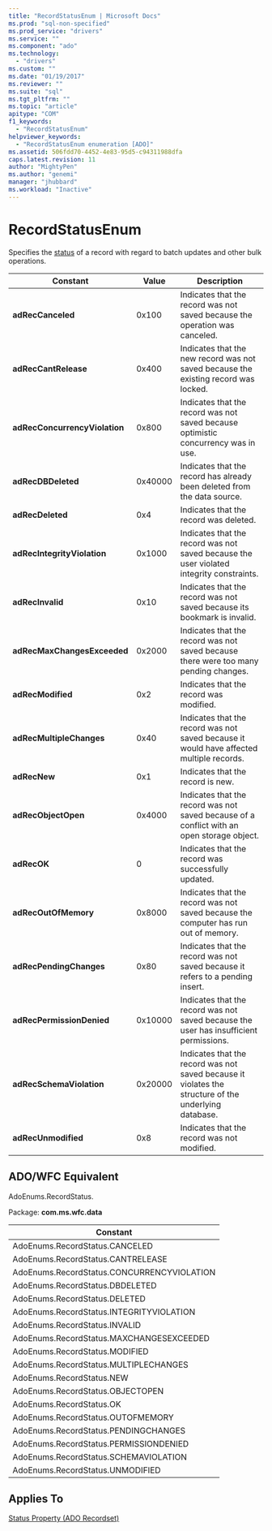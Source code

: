 ```yaml
---
title: "RecordStatusEnum | Microsoft Docs"
ms.prod: "sql-non-specified"
ms.prod_service: "drivers"
ms.service: ""
ms.component: "ado"
ms.technology:
  - "drivers"
ms.custom: ""
ms.date: "01/19/2017"
ms.reviewer: ""
ms.suite: "sql"
ms.tgt_pltfrm: ""
ms.topic: "article"
apitype: "COM"
f1_keywords: 
  - "RecordStatusEnum"
helpviewer_keywords: 
  - "RecordStatusEnum enumeration [ADO]"
ms.assetid: 506fdd70-4452-4e83-95d5-c94311988dfa
caps.latest.revision: 11
author: "MightyPen"
ms.author: "genemi"
manager: "jhubbard"
ms.workload: "Inactive"
---
```

# RecordStatusEnum
Specifies the [status](../../../ado/reference/ado-api/status-property-ado-recordset.md) of a record with regard to batch updates and other bulk operations.  
  
|Constant|Value|Description|  
|--------------|-----------|-----------------|  
|**adRecCanceled**|0x100|Indicates that the record was not saved because the operation was canceled.|  
|**adRecCantRelease**|0x400|Indicates that the new record was not saved because the existing record was locked.|  
|**adRecConcurrencyViolation**|0x800|Indicates that the record was not saved because optimistic concurrency was in use.|  
|**adRecDBDeleted**|0x40000|Indicates that the record has already been deleted from the data source.|  
|**adRecDeleted**|0x4|Indicates that the record was deleted.|  
|**adRecIntegrityViolation**|0x1000|Indicates that the record was not saved because the user violated integrity constraints.|  
|**adRecInvalid**|0x10|Indicates that the record was not saved because its bookmark is invalid.|  
|**adRecMaxChangesExceeded**|0x2000|Indicates that the record was not saved because there were too many pending changes.|  
|**adRecModified**|0x2|Indicates that the record was modified.|  
|**adRecMultipleChanges**|0x40|Indicates that the record was not saved because it would have affected multiple records.|  
|**adRecNew**|0x1|Indicates that the record is new.|  
|**adRecObjectOpen**|0x4000|Indicates that the record was not saved because of a conflict with an open storage object.|  
|**adRecOK**|0|Indicates that the record was successfully updated.|  
|**adRecOutOfMemory**|0x8000|Indicates that the record was not saved because the computer has run out of memory.|  
|**adRecPendingChanges**|0x80|Indicates that the record was not saved because it refers to a pending insert.|  
|**adRecPermissionDenied**|0x10000|Indicates that the record was not saved because the user has insufficient permissions.|  
|**adRecSchemaViolation**|0x20000|Indicates that the record was not saved because it violates the structure of the underlying database.|  
|**adRecUnmodified**|0x8|Indicates that the record was not modified.|  
  
## ADO/WFC Equivalent  
 AdoEnums.RecordStatus.  
  
 Package: **com.ms.wfc.data**  
  
|Constant|  
|--------------|  
|AdoEnums.RecordStatus.CANCELED|  
|AdoEnums.RecordStatus.CANTRELEASE|  
|AdoEnums.RecordStatus.CONCURRENCYVIOLATION|  
|AdoEnums.RecordStatus.DBDELETED|  
|AdoEnums.RecordStatus.DELETED|  
|AdoEnums.RecordStatus.INTEGRITYVIOLATION|  
|AdoEnums.RecordStatus.INVALID|  
|AdoEnums.RecordStatus.MAXCHANGESEXCEEDED|  
|AdoEnums.RecordStatus.MODIFIED|  
|AdoEnums.RecordStatus.MULTIPLECHANGES|  
|AdoEnums.RecordStatus.NEW|  
|AdoEnums.RecordStatus.OBJECTOPEN|  
|AdoEnums.RecordStatus.OK|  
|AdoEnums.RecordStatus.OUTOFMEMORY|  
|AdoEnums.RecordStatus.PENDINGCHANGES|  
|AdoEnums.RecordStatus.PERMISSIONDENIED|  
|AdoEnums.RecordStatus.SCHEMAVIOLATION|  
|AdoEnums.RecordStatus.UNMODIFIED|  
  
## Applies To  
 [Status Property (ADO Recordset)](../../../ado/reference/ado-api/status-property-ado-recordset.md)
